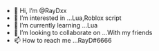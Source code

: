 - 👋 Hi, I’m @RayDxx
- 👀 I’m interested in ...Lua,Roblox script
- 🌱 I’m currently learning ...Lua 
- 💞️ I’m looking to collaborate on ...With my friends
- 📫 How to reach me ...RayD#6666

<!---
RayDxx/RayDxx is a ✨ special ✨ repository because its `README.md` (this file) appears on your GitHub profile.
You can click the Preview link to take a look at your changes.
--->
